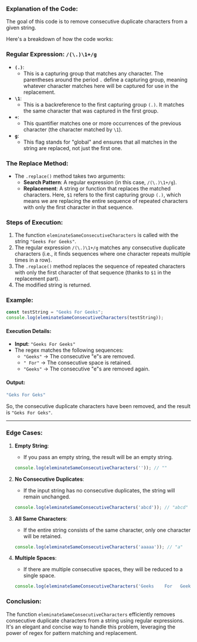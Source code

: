 ### Explanation of the Code:

The goal of this code is to remove consecutive duplicate characters from a given string.

Here's a breakdown of how the code works:

### Regular Expression: `/(\.)\1+/g`
- **`(.)`**: 
  - This is a capturing group that matches any character. The parentheses around the period `.` define a capturing group, meaning whatever character matches here will be captured for use in the replacement. 
- **`\1`**: 
  - This is a backreference to the first capturing group `(.)`. It matches the same character that was captured in the first group.
- **`+`**: 
  - This quantifier matches one or more occurrences of the previous character (the character matched by `\1`).
- **`g`**: 
  - This flag stands for "global" and ensures that all matches in the string are replaced, not just the first one.

### The Replace Method:
- The `.replace()` method takes two arguments:
  - **Search Pattern**: A regular expression (in this case, `/(\.)\1+/g`).
  - **Replacement**: A string or function that replaces the matched characters. Here, `$1` refers to the first capturing group `(.)`, which means we are replacing the entire sequence of repeated characters with only the first character in that sequence.

### Steps of Execution:
1. The function `eleminateSameConsecutiveCharacters` is called with the string `"Geeks For Geeks"`.
2. The regular expression `/(\.)\1+/g` matches any consecutive duplicate characters (i.e., it finds sequences where one character repeats multiple times in a row).
3. The `.replace()` method replaces the sequence of repeated characters with only the first character of that sequence (thanks to `$1` in the replacement part).
4. The modified string is returned.

### Example:

```javascript
const testString = "Geeks For Geeks";
console.log(eleminateSameConsecutiveCharacters(testString));
```

#### Execution Details:
- **Input**: `"Geeks For Geeks"`
- The regex matches the following sequences:
  - `"Geeks"` → The consecutive "e"s are removed.
  - `" For"` → The consecutive space is retained.
  - `"Geeks"` → The consecutive "e"s are removed again.

#### Output:
```javascript
"Geks For Geks"
```

So, the consecutive duplicate characters have been removed, and the result is `"Geks For Geks"`.

---

### Edge Cases:
1. **Empty String**:
   - If you pass an empty string, the result will be an empty string.
   ```javascript
   console.log(eleminateSameConsecutiveCharacters('')); // ""
   ```

2. **No Consecutive Duplicates**:
   - If the input string has no consecutive duplicates, the string will remain unchanged.
   ```javascript
   console.log(eleminateSameConsecutiveCharacters('abcd')); // "abcd"
   ```

3. **All Same Characters**:
   - If the entire string consists of the same character, only one character will be retained.
   ```javascript
   console.log(eleminateSameConsecutiveCharacters('aaaaa')); // "a"
   ```

4. **Multiple Spaces**:
   - If there are multiple consecutive spaces, they will be reduced to a single space.
   ```javascript
   console.log(eleminateSameConsecutiveCharacters('Geeks    For   Geeks')); // "Geks For Geks"
   ```

### Conclusion:
The function `eleminateSameConsecutiveCharacters` efficiently removes consecutive duplicate characters from a string using regular expressions. It's an elegant and concise way to handle this problem, leveraging the power of regex for pattern matching and replacement.